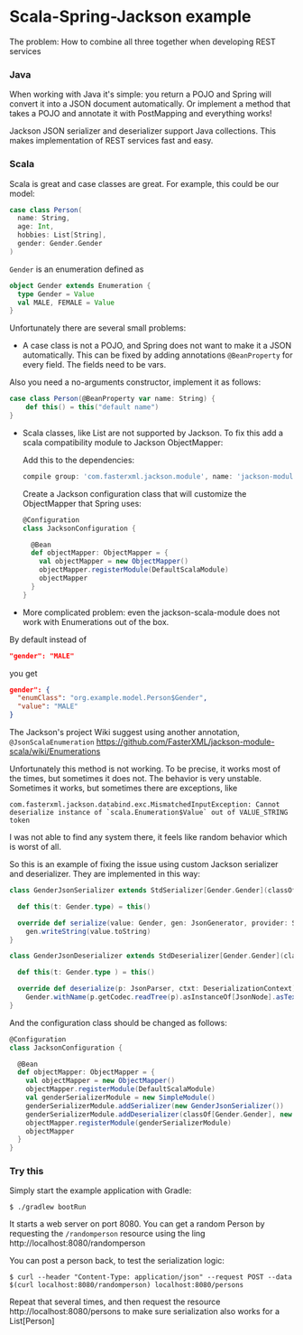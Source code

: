 # Scala-Spring-Jackson example

The problem: How to combine all three together when developing REST services

### Java

When working with Java it's simple: you return a POJO and
Spring will convert it into a JSON document automatically.
Or implement a method that takes a POJO and annotate it with PostMapping
and everything works!

Jackson JSON serializer and deserializer support Java collections.
This makes implementation of REST services fast and easy.

### Scala

Scala is great and case classes are great. For example, this could be our model:

```scala
case class Person(
  name: String,
  age: Int,
  hobbies: List[String],
  gender: Gender.Gender
)
```

`Gender` is an enumeration defined as

```scala
object Gender extends Enumeration {
  type Gender = Value
  val MALE, FEMALE = Value
}
```

Unfortunately there are several small problems:

* A case class is not a POJO, and Spring does not want to
make it a JSON automatically. This can be fixed by adding annotations `@BeanProperty`
for every field. The fields need to be vars.

Also you need a no-arguments constructor, implement it as follows:

```scala
case class Person(@BeanProperty var name: String) {
    def this() = this("default name")
}
```

* Scala classes, like List are not supported by Jackson. To fix this add a scala
compatibility module to Jackson ObjectMapper:

  Add this to the dependencies:

  ```groovy
  compile group: 'com.fasterxml.jackson.module', name: 'jackson-module-scala_2.12', version: '2.9.8'
  ```

  Create a Jackson configuration class that will customize the ObjectMapper that Spring uses:

  ```scala
  @Configuration
  class JacksonConfiguration {

    @Bean
    def objectMapper: ObjectMapper = {
      val objectMapper = new ObjectMapper()
      objectMapper.registerModule(DefaultScalaModule)
      objectMapper
    }
  }
  ```

* More complicated problem: even the jackson-scala-module does not work
with Enumerations out of the box.

By default instead of

```json
"gender": "MALE"
```

you get

```json
gender": {
  "enumClass": "org.example.model.Person$Gender",
  "value": "MALE"
}
```

The Jackson's project Wiki suggest using another
annotation, `@JsonScalaEnumeration`
https://github.com/FasterXML/jackson-module-scala/wiki/Enumerations

Unfortunately this method is not working. To be precise, it works most of the times,
but sometimes it does not. The behavior is very unstable. Sometimes it works, but sometimes
there are exceptions, like

```
com.fasterxml.jackson.databind.exc.MismatchedInputException: Cannot deserialize instance of `scala.Enumeration$Value` out of VALUE_STRING token
```

I was not able to find any system there, it feels like random behavior which is worst of all.

So this is an example of fixing the issue using custom Jackson serializer and deserializer.
They are implemented in this way:

```scala
class GenderJsonSerializer extends StdSerializer[Gender.Gender](classOf[Gender.Gender]) {

  def this(t: Gender.type) = this()

  override def serialize(value: Gender, gen: JsonGenerator, provider: SerializerProvider): Unit =
    gen.writeString(value.toString)
}

class GenderJsonDeserializer extends StdDeserializer[Gender.Gender](classOf[Gender.Gender]) {

  def this(t: Gender.type ) = this()

  override def deserialize(p: JsonParser, ctxt: DeserializationContext): Gender =
    Gender.withName(p.getCodec.readTree(p).asInstanceOf[JsonNode].asText())
}
```

And the configuration class should be changed as follows:

```scala
@Configuration
class JacksonConfiguration {

  @Bean
  def objectMapper: ObjectMapper = {
    val objectMapper = new ObjectMapper()
    objectMapper.registerModule(DefaultScalaModule)
    val genderSerializerModule = new SimpleModule()
    genderSerializerModule.addSerializer(new GenderJsonSerializer())
    genderSerializerModule.addDeserializer(classOf[Gender.Gender], new GenderJsonDeserializer())
    objectMapper.registerModule(genderSerializerModule)
    objectMapper
  }
}
```

### Try this

Simply start the example application with Gradle:

```
$ ./gradlew bootRun
```

It starts a web server on port 8080.
You can get a random Person by requesting the `/randomperson` resource using the ling
http://localhost:8080/randomperson

You can post a person back, to test the serialization logic:

```
$ curl --header "Content-Type: application/json" --request POST --data $(curl localhost:8080/randomperson) localhost:8080/persons
```

Repeat that several times, and then request the resource http://localhost:8080/persons
to make sure serialization also works for a List[Person]

